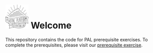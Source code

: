 # ![pal](images/pal-small.png) Welcome

This repository contains the code for PAL prerequisite exercises.
To complete the prerequisites, please visit our [prerequisite exercise](https://pal-prerequisites-v1.cfapps.io/).
